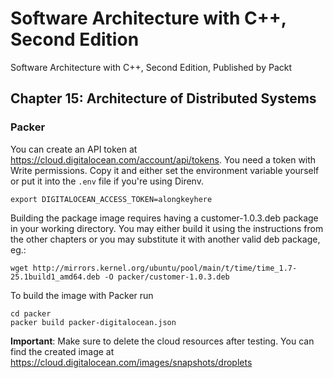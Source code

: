 # Software Architecture with C++, Second Edition

Software Architecture with C++, Second Edition, Published by Packt

## Chapter 15: Architecture of Distributed Systems

### Packer

You can create an API token at
https://cloud.digitalocean.com/account/api/tokens. You need a token with Write
permissions. Copy it and either set the environment variable yourself or put it
into the `.env` file if you're using Direnv.

```
export DIGITALOCEAN_ACCESS_TOKEN=alongkeyhere
```

Building the package image requires having a customer-1.0.3.deb package in your
working directory. You may either build it using the instructions from the other
chapters or you may substitute it with another valid deb package, eg.:

```
wget http://mirrors.kernel.org/ubuntu/pool/main/t/time/time_1.7-25.1build1_amd64.deb -O packer/customer-1.0.3.deb
```

To build the image with Packer run

```
cd packer
packer build packer-digitalocean.json
```

**Important**: Make sure to delete the cloud resources after testing. You can
find the created image at https://cloud.digitalocean.com/images/snapshots/droplets

